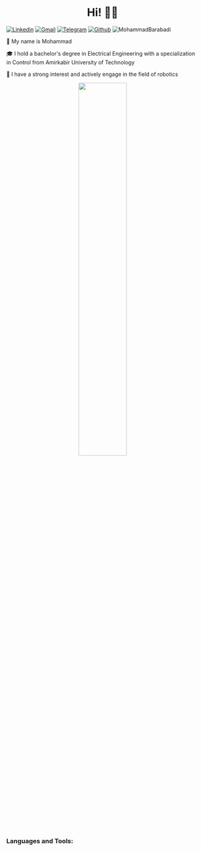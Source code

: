 <h1 align="center">Hi! 👋🏻</h1>

[![Linkedin](https://img.shields.io/badge/-LinkedIn-blue?style=flat&logo=Linkedin&logoColor=white)](https://www.linkedin.com/in/mohammadbrd/)
[![Gmail](https://img.shields.io/badge/-Gmail-c14438?style=flat&logo=Gmail&logoColor=white)](mailto:reyneh.100.mb@gmail.com)
[![Telegram](https://img.shields.io/badge/Telegram-2CA5E0?style=flat&logo=telegram&logoColor=white)](https://t.me/mohammad8brd)
[![Github](https://img.shields.io/badge/-white?style=social&logo=github&label=Follow
)](https://github.com/MBW0lf)
<img src="https://komarev.com/ghpvc/?username=MBWolf&style=flat-square&color=blue" alt="MohammadBarabadi"/>

<P>🤠 My name is Mohammad</P>
<P>🎓 I hold a bachelor's degree in Electrical Engineering with a specialization in Control from Amirkabir University of Technology</P>
<P>🤖 I have a strong interest and actively engage in the field of robotics</P>

<div align="center">
<img width="50%" src="https://github-readme-stats.vercel.app/api/top-langs/?username=MBW0lf&layout=compact&theme=dracula"/>
</div>

<h3 align="left">Languages and Tools:</h3>